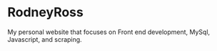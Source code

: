 # RodneyRoss
My personal website that focuses on Front end development, MySql, Javascript, and scraping.  
